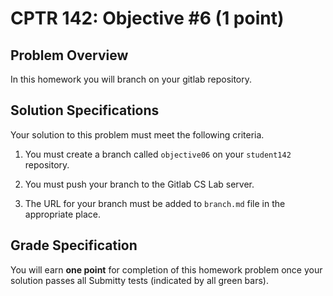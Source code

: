 # CPTR 142: Objective #6 (1 point)

## Problem Overview

In this homework you will branch on your gitlab repository.

## Solution Specifications

Your solution to this problem must meet the following criteria.

1. You must create a branch called `objective06` on your `student142` repository.

1. You must push your branch to the Gitlab CS Lab server.

1. The URL for your branch must be added to `branch.md` file in the appropriate place.

## Grade Specification

You will earn **one point** for completion of this homework problem once your solution passes all Submitty tests (indicated by all green bars).
